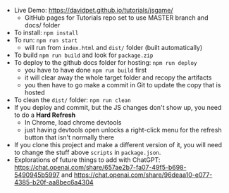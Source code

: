- Live Demo: https://davidpet.github.io/tutorials/jsgame/
  - GitHub pages for Tutorials repo set to use MASTER branch and docs/ folder
- To install: `npm install`
- To run: `npm run start`
  - will run from `index.html` and `dist/` folder (built automatically)
- To build `npm run build` and look for `package.zip`
- To deploy to the github docs folder for hosting: `npm run deploy`
  - you have to have done `npm run build` first
  - it will clear away the whole target folder and recopy the artifacts
  - you then have to go make a commit in Git to update the copy that is hosted
- To clean the `dist/` folder: `npm run clean`
- If you deploy and commit, but the JS changes don't show up, you need to do a **Hard Refresh**
  - In Chrome, load chrome devtools
  - just having devtools open unlocks a right-click menu for the refresh button that isn't normally there
- If you clone this project and make a different version of it, you will need to change the stuff above `scripts` in `package.json`.
- Explorations of future things to add with ChatGPT: https://chat.openai.com/share/657ae2b7-fa07-49f5-b698-5490945b5997 and https://chat.openai.com/share/96deaa10-e077-4385-b20f-aa8bec6a4304
